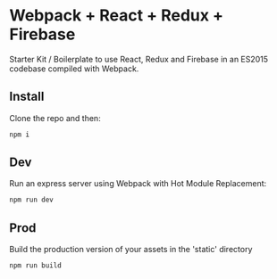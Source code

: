 # Webpack + React + Redux + Firebase

Starter Kit / Boilerplate to use React, Redux and Firebase in an ES2015 codebase compiled with Webpack.  

## Install
Clone the repo and then:
```javascript
npm i
```  
## Dev
Run an express server using Webpack with Hot Module Replacement:
```javascript
npm run dev
```
## Prod
Build the production version of your assets in the 'static' directory
```javascript
npm run build
```
